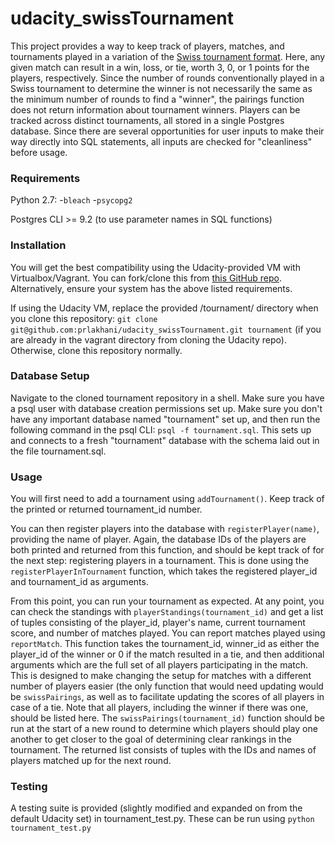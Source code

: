 # udacity_swissTournament

This project provides a way to keep track of players, matches, and tournaments played in a variation of the [Swiss tournament format](https://en.wikipedia.org/wiki/Swiss-system_tournament). Here, any given match can result in a win, loss, or tie, worth 3, 0, or 1 points for the players, respectively. Since the number of rounds conventionally played in a Swiss tournament to determine the winner is not necessarily the same as the minimum number of rounds to find a "winner", the pairings function does not return information about tournament winners. Players can be tracked across distinct tournaments, all stored in a single Postgres database. Since there are several opportunities for user inputs to make their way directly into SQL statements, all inputs are checked for "cleanliness" before usage.

### Requirements

Python 2.7:
 -`bleach`
 -`psycopg2`

Postgres CLI >= 9.2 (to use parameter names in SQL functions)

### Installation

You will get the best compatibility using the Udacity-provided VM with Virtualbox/Vagrant. You can fork/clone this from [this GitHub repo](https://github.com/udacity/fullstack-nanodegree-vm). Alternatively, ensure your system has the above listed requirements.

If using the Udacity VM, replace the provided /tournament/ directory when you clone this repository: `git clone git@github.com:prlakhani/udacity_swissTournament.git tournament` (if you are already in the vagrant directory from cloning the Udacity repo). Otherwise, clone this repository normally.

### Database Setup

Navigate to the cloned tournament repository in a shell. Make sure you have a psql user with database creation permissions set up. Make sure you don't have any important database named "tournament" set up, and then run the following command in the psql CLI: `psql -f tournament.sql`. This sets up and connects to a fresh "tournament" database with the schema laid out in the file tournament.sql. 

### Usage

You will first need to add a tournament using `addTournament()`. Keep track of the printed or returned tournament_id number.

You can then register players into the database with `registerPlayer(name)`, providing the name of player. Again, the database IDs of the players are both printed and returned from this function, and should be kept track of for the next step: registering players in a tournament. This is done using the `registerPlayerInTournament` function, which takes the registered player_id and tournament_id as arguments.

From this point, you can run your tournament as expected. At any point, you can check the standings with `playerStandings(tournament_id)` and get a list of tuples consisting of the player_id, player's name, current tournament score, and number of matches played. You can report matches played using `reportMatch`. This function takes the tournament_id, winner_id as either the player_id of the winner or 0 if the match resulted in a tie, and then additional arguments which are the full set of all players participating in the match. This is designed to make changing the setup for matches with a different number of players easier (the only function that would need updating would be `swissPairings`, as well as to facilitate updating the scores of all players in case of a tie. Note that all players, including the winner if there was one, should be listed here. The `swissPairings(tournament_id)` function should be run at the start of a new round to determine which players should play one another to get closer to the goal of determining clear rankings in the tournament. The returned list consists of tuples with the IDs and names of players matched up for the next round. 

### Testing

A testing suite is provided (slightly modified and expanded on from the default Udacity set) in tournament_test.py. These can be run using `python tournament_test.py`